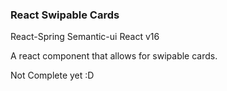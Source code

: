 ### React Swipable Cards

React-Spring
Semantic-ui
React v16

A react component that allows for swipable cards.

Not Complete yet :D 